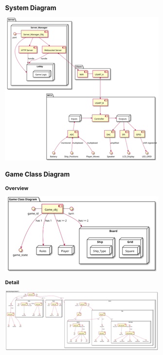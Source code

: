 ## System Diagram

![system diagram](dest/system/System_Class_Diagram.svg)

## Game Class Diagram

### Overview

![Game Class Diagram](dest/game/Class_Diagram.svg)

### Detail

![Game Class Diagram Detail](dest/game/Class_Diagram_Detail.svg)

